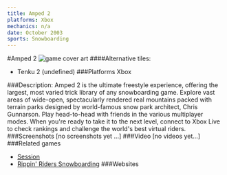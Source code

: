 ```yaml
---
title: Amped 2
platforms: Xbox
mechanics: n/a
date: October 2003
sports: Snowboarding
---
```

#Amped 2
![game cover art](//images.igdb.com/igdb/image/upload/t_cover_big/ngenigkwraomixcw6rzu.jpg "Logo Title Text 1")
####Alternative tiles:
* Tenku 2 (undefined)
###Platforms
Xbox

###Description:
Amped 2 is the ultimate freestyle experience, offering the largest, most varied trick library of any snowboarding game. Explore vast areas of wide-open, spectacularly rendered real mountains packed with terrain parks designed by world-famous snow park architect, Chris Gunnarson. Play head-to-head with friends in the various multiplayer modes. When you're ready to take it to the next level, connect to Xbox Live to check rankings and challenge the world's best virtual riders.
###Screenshots
[no screenshots yet ...]
###Video
[no videos yet...]
###Related games
* [Session](/games/session-75694/)
* [Rippin' Riders Snowboarding](/games/rippin-riders-snowboarding-26132/)
###Websites

